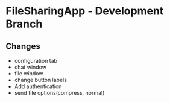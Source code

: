 # FileSharingApp - Development Branch

## Changes
- configuration tab
- chat window
- file window
- change button labels
- Add authentication
- send file options(compress, normal)



